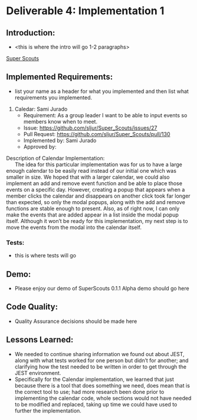 # Deliverable 4: Implementation 1

## Introduction:
- <this is where the intro will go 1-2 paragraphs>
  
[Super Scouts](http://superscouts.site/)

## Implemented Requirements:
- list your name as a header for what you implemented and then list what requirements you implemented.
1. Caledar: Sami Jurado
   - Requirement:  As a group leader I want to be able to input events so members know when to meet.<br>
   - Issue: https://github.com/sljur/Super_Scouts/issues/27 <br>
   - Pull Request: https://github.com/sljur/Super_Scouts/pull/130 <br>
   - Implemented by: Sami Jurado <br>
   - Approved by:  <br>
 
Description of Calendar Implementation:<br>
&nbsp;&nbsp;&nbsp;&nbsp;&nbsp;&nbsp;The idea for this particular implementation was for us to have a large enough calendar to be easily read instead of our initial one which was smaller in size. We hoped that with a larger calendar, we could also implement an add and remove event function and be able to place those events on a specific day. However, creating a popup that appears when a member clicks the calendar and disappears on another click took far longer than expected, so only the modal popups, along with the add and remove functions are stable enough to present. Also, as of right now, I can only make the events that are added appear in a list inside the modal popup itself. Although it won’t be ready for this implementation, my next step is to move the events from the modal into the calendar itself. 

     
### Tests:
- this is where tests will go

## Demo:
- Please enjoy our demo of SuperScouts 0.1.1 Alpha
  demo should go here

## Code Quality:
- Quality Assurance decisions should be made here

## Lessons Learned:
- We needed to continue sharing information we found out about JEST, along with what tests worked for one person but didn’t for another; and clarifying how the test needed to be written in order to get through the JEST environment.
- Specifically for the Calendar implementation, we learned that just because there is a tool that does something we need, does mean that is the correct tool to use; had more research been done prior to implementing the calendar code, whole sections would not have needed to be modified and replaced, taking up time we could have used to further the implementation.
